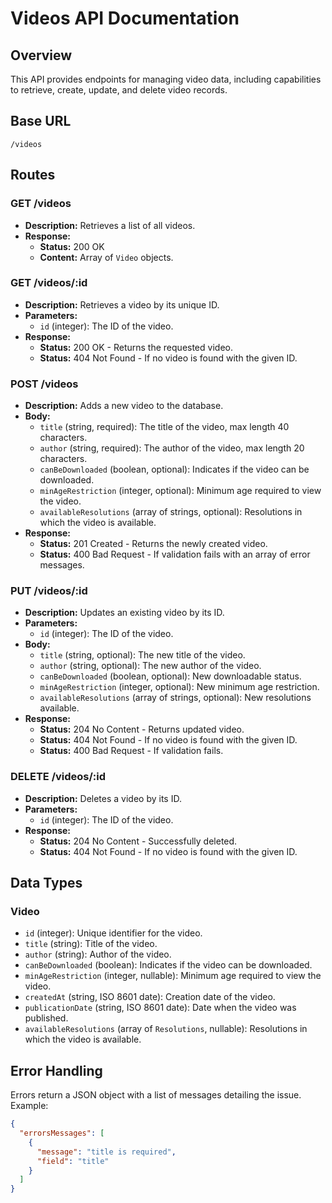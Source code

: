 # Videos API Documentation

## Overview
This API provides endpoints for managing video data, including capabilities to retrieve, create, update, and delete video records.

## Base URL
`/videos`

## Routes

### GET /videos
- **Description:** Retrieves a list of all videos.
- **Response:**
    - **Status:** 200 OK
    - **Content:** Array of `Video` objects.

### GET /videos/:id
- **Description:** Retrieves a video by its unique ID.
- **Parameters:**
    - `id` (integer): The ID of the video.
- **Response:**
    - **Status:** 200 OK - Returns the requested video.
    - **Status:** 404 Not Found - If no video is found with the given ID.

### POST /videos
- **Description:** Adds a new video to the database.
- **Body:**
    - `title` (string, required): The title of the video, max length 40 characters.
    - `author` (string, required): The author of the video, max length 20 characters.
    - `canBeDownloaded` (boolean, optional): Indicates if the video can be downloaded.
    - `minAgeRestriction` (integer, optional): Minimum age required to view the video.
    - `availableResolutions` (array of strings, optional): Resolutions in which the video is available.
- **Response:**
    - **Status:** 201 Created - Returns the newly created video.
    - **Status:** 400 Bad Request - If validation fails with an array of error messages.

### PUT /videos/:id
- **Description:** Updates an existing video by its ID.
- **Parameters:**
    - `id` (integer): The ID of the video.
- **Body:**
    - `title` (string, optional): The new title of the video.
    - `author` (string, optional): The new author of the video.
    - `canBeDownloaded` (boolean, optional): New downloadable status.
    - `minAgeRestriction` (integer, optional): New minimum age restriction.
    - `availableResolutions` (array of strings, optional): New resolutions available.
- **Response:**
    - **Status:** 204 No Content - Returns updated video.
    - **Status:** 404 Not Found - If no video is found with the given ID.
    - **Status:** 400 Bad Request - If validation fails.

### DELETE /videos/:id
- **Description:** Deletes a video by its ID.
- **Parameters:**
    - `id` (integer): The ID of the video.
- **Response:**
    - **Status:** 204 No Content - Successfully deleted.
    - **Status:** 404 Not Found - If no video is found with the given ID.

## Data Types

### Video
- `id` (integer): Unique identifier for the video.
- `title` (string): Title of the video.
- `author` (string): Author of the video.
- `canBeDownloaded` (boolean): Indicates if the video can be downloaded.
- `minAgeRestriction` (integer, nullable): Minimum age required to view the video.
- `createdAt` (string, ISO 8601 date): Creation date of the video.
- `publicationDate` (string, ISO 8601 date): Date when the video was published.
- `availableResolutions` (array of `Resolutions`, nullable): Resolutions in which the video is available.

## Error Handling
Errors return a JSON object with a list of messages detailing the issue. Example:
```json
{
  "errorsMessages": [
    {
      "message": "title is required",
      "field": "title"
    }
  ]
}